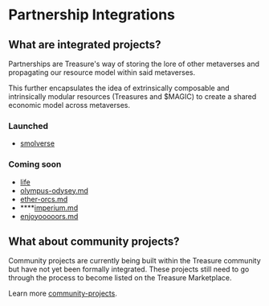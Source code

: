 # Partnership Integrations

## What are integrated projects?

Partnerships are Treasure's way of storing the lore of other metaverses and propagating our resource model within said metaverses.

This further encapsulates the idea of extrinsically composable and intrinsically modular resources (Treasures and $MAGIC) to create a shared economic model across metaverses.

### **Launched**

* [smolverse](smolverse/ "mention")

### **Coming soon**

* [life](life/ "mention")
* [olympus-odysey.md](olympus-odysey.md "mention")
* [ether-orcs.md](ether-orcs.md "mention")
* ****[imperium.md](imperium.md "mention")
* [enjoyooooors.md](enjoyooooors.md "mention")

## What about community projects?

Community projects are currently being built within the Treasure community but have not yet been formally integrated. These projects still need to go through the process to become listed on the Treasure Marketplace.

Learn more [community-projects](../community-projects/ "mention").
